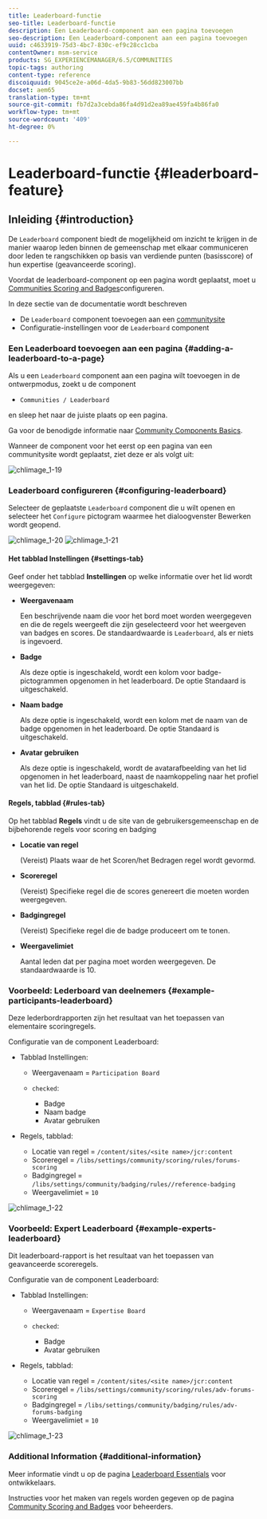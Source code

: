 ```yaml
---
title: Leaderboard-functie
seo-title: Leaderboard-functie
description: Een Leaderboard-component aan een pagina toevoegen
seo-description: Een Leaderboard-component aan een pagina toevoegen
uuid: c4633919-75d3-4bc7-830c-ef9c28cc1cba
contentOwner: msm-service
products: SG_EXPERIENCEMANAGER/6.5/COMMUNITIES
topic-tags: authoring
content-type: reference
discoiquuid: 9045ce2e-a06d-4da5-9b83-56dd823007bb
docset: aem65
translation-type: tm+mt
source-git-commit: fb7d2a3cebda86fa4d91d2ea89ae459fa4b86fa0
workflow-type: tm+mt
source-wordcount: '409'
ht-degree: 0%

---
```



# Leaderboard-functie {#leaderboard-feature}

## Inleiding {#introduction}

De `Leaderboard` component biedt de mogelijkheid om inzicht te krijgen in de manier waarop leden binnen de gemeenschap met elkaar communiceren door leden te rangschikken op basis van verdiende punten (basisscore) of hun expertise (geavanceerde scoring).

Voordat de leaderboard-component op een pagina wordt geplaatst, moet u [Communities Scoring and Badges](/help/communities/implementing-scoring.md)configureren.

In deze sectie van de documentatie wordt beschreven

* De `Leaderboard` component toevoegen aan een [communitysite](/help/communities/overview.md#community-sites)
* Configuratie-instellingen voor de `Leaderboard` component

### Een Leaderboard toevoegen aan een pagina {#adding-a-leaderboard-to-a-page}

Als u een `Leaderboard` component aan een pagina wilt toevoegen in de ontwerpmodus, zoekt u de component

* `Communities / Leaderboard`

en sleep het naar de juiste plaats op een pagina.

Ga voor de benodigde informatie naar [Community Components Basics](/help/communities/basics.md).

Wanneer de component voor het eerst op een pagina van een communitysite wordt geplaatst, ziet deze er als volgt uit:

![chlimage_1-19](assets/chlimage_1-19.png)

### Leaderboard configureren {#configuring-leaderboard}

Selecteer de geplaatste `Leaderboard` component die u wilt openen en selecteer het `Configure` pictogram waarmee het dialoogvenster Bewerken wordt geopend.

![chlimage_1-20](assets/chlimage_1-20.png) ![chlimage_1-21](assets/chlimage_1-21.png)

#### Het tabblad Instellingen {#settings-tab}

Geef onder het tabblad **Instellingen** op welke informatie over het lid wordt weergegeven:

* **Weergavenaam**

   Een beschrijvende naam die voor het bord moet worden weergegeven en die de regels weergeeft die zijn geselecteerd voor het weergeven van badges en scores.
De standaardwaarde is `Leaderboard`, als er niets is ingevoerd.

* **Badge**

   Als deze optie is ingeschakeld, wordt een kolom voor badge-pictogrammen opgenomen in het leaderboard.
De optie Standaard is uitgeschakeld.

* **Naam badge**

   Als deze optie is ingeschakeld, wordt een kolom met de naam van de badge opgenomen in het leaderboard.
De optie Standaard is uitgeschakeld.

* **Avatar gebruiken**

   Als deze optie is ingeschakeld, wordt de avatarafbeelding van het lid opgenomen in het leaderboard, naast de naamkoppeling naar het profiel van het lid.
De optie Standaard is uitgeschakeld.

#### Regels, tabblad {#rules-tab}

Op het tabblad **Regels** vindt u de site van de gebruikersgemeenschap en de bijbehorende regels voor scoring en badging

* **Locatie van regel**

   (Vereist) Plaats waar de het Scoren/het Bedragen regel wordt gevormd.

* **Scoreregel**

   (Vereist) Specifieke regel die de scores genereert die moeten worden weergegeven.

* **Badgingregel**

   (Vereist) Specifieke regel die de badge produceert om te tonen.

* **Weergavelimiet**

   Aantal leden dat per pagina moet worden weergegeven. De standaardwaarde is 10.

### Voorbeeld: Lederboard van deelnemers {#example-participants-leaderboard}

Deze lederbordrapporten zijn het resultaat van het toepassen van elementaire scoringregels.

Configuratie van de component Leaderboard:

* Tabblad Instellingen:

   * Weergavenaam = `Participation Board`
   * `checked`:

      * Badge
      * Naam badge
      * Avatar gebruiken

* Regels, tabblad:

   * Locatie van regel = `/content/sites/<site name>/jcr:content`
   * Scoreregel = `/libs/settings/community/scoring/rules/forums-scoring`
   * Badgingregel = `/libs/settings/community/badging/rules//reference-badging`
   * Weergavelimiet = `10`

![chlimage_1-22](assets/chlimage_1-22.png)

### Voorbeeld: Expert Leaderboard {#example-experts-leaderboard}

Dit leaderboard-rapport is het resultaat van het toepassen van geavanceerde scoreregels.

Configuratie van de component Leaderboard:

* Tabblad Instellingen:

   * Weergavenaam = `Expertise Board`
   * `checked`:

      * Badge
      * Avatar gebruiken

* Regels, tabblad:

   * Locatie van regel = `/content/sites/<site name>/jcr:content`
   * Scoreregel = `/libs/settings/community/scoring/rules/adv-forums-scoring`
   * Badgingregel = `/libs/settings/community/badging/rules/adv-forums-badging`
   * Weergavelimiet = `10`

![chlimage_1-23](assets/chlimage_1-23.png)

### Additional Information {#additional-information}

Meer informatie vindt u op de pagina [Leaderboard Essentials](/help/communities/leaderboard.md) voor ontwikkelaars.

Instructies voor het maken van regels worden gegeven op de pagina [Community Scoring and Badges](/help/communities/implementing-scoring.md) voor beheerders.
